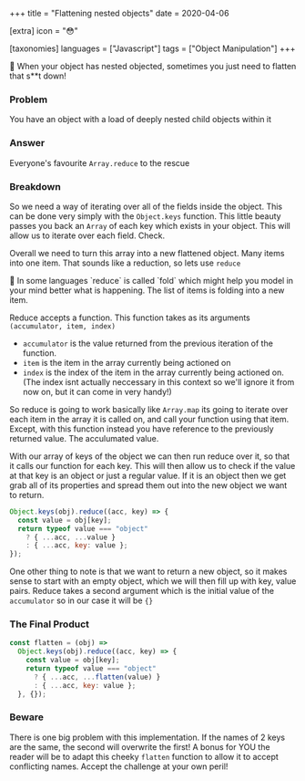 +++
title = "Flattening nested objects"
date = 2020-04-06

[extra]
icon = "😳"

[taxonomies]
languages = ["Javascript"]
tags = ["Object Manipulation"]
+++

<aside>
🎯 When your object has nested objected, sometimes you just need to flatten that s**t down!
</aside>

<!-- more -->

### Problem

You have an object with a load of deeply nested child objects within it

### Answer

Everyone's favourite `Array.reduce` to the rescue

### Breakdown

So we need a way of iterating over all of the fields inside the object. This can be done very simply with the `Object.keys` function. This little beauty passes you back an `Array` of each key which exists in your object. This will allow us to iterate over each field. Check.

Overall we need to turn this array into a new flattened object. Many items into one item. That sounds like a reduction, so lets use `reduce`

<aside>
🎯 In some languages `reduce` is called `fold` which might help you model in your mind better what is happening. The list of items is folding into a new item.

</aside>

Reduce accepts a function. This function takes as its arguments `(accumulator, item, index)`

- `accumulator` is the value returned from the previous iteration of the function.
- `item` is the item in the array currently being actioned on
- `index` is the index of the item in the array currently being actioned on. (The index isnt actually neccessary in this context so we'll ignore it from now on, but it can come in very handy!)

So reduce is going to work basically like `Array.map` its going to iterate over each item in the array it is called on, and call your function using that item. Except, with this function instead you have reference to the previously returned value. The acculumated value.

With our array of keys of the object we can then run reduce over it, so that it calls our function for each key. This will then allow us to check if the value at that key is an object or just a regular value. If it is an object then we get grab all of its properties and spread them out into the new object we want to return.

```javascript
Object.keys(obj).reduce((acc, key) => {
  const value = obj[key];
  return typeof value === "object"
    ? { ...acc, ...value }
    : { ...acc, key: value };
});
```

One other thing to note is that we want to return a new object, so it makes sense to start with an empty object, which we will then fill up with key, value pairs. Reduce takes a second argument which is the initial value of the `accumulator` so in our case it will be `{}`

### The Final Product

```javascript
const flatten = (obj) =>
  Object.keys(obj).reduce((acc, key) => {
    const value = obj[key];
    return typeof value === "object"
      ? { ...acc, ...flatten(value) }
      : { ...acc, key: value };
  }, {});
```

### Beware

There is one big problem with this implementation. If the names of 2 keys are the same, the second will overwrite the first! A bonus for YOU the reader will be to adapt this cheeky `flatten` function to allow it to accept conflicting names. Accept the challenge at your own peril!

